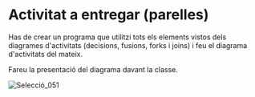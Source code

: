 # Activitat a entregar (parelles)

Has de crear un programa que utilitzi tots els elements vistos dels diagrames d'activitats (decisions, fusions, forks i joins) i feu el diagrama d'activitats del mateix. 

Fareu la presentació del diagrama davant la classe.

![Selecció_051](https://user-images.githubusercontent.com/113598440/235859605-760da610-062d-47c1-a541-bd1b99d49feb.png)
